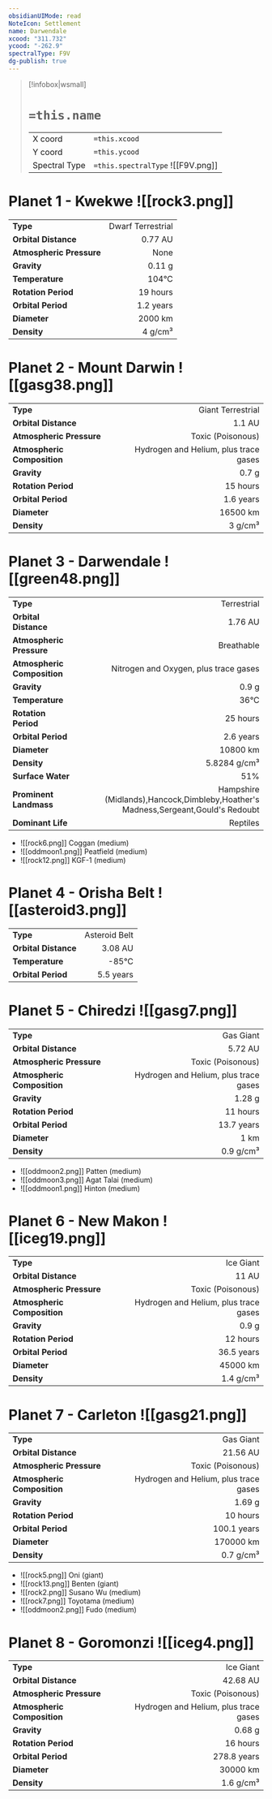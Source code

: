 ```yaml
---
obsidianUIMode: read
NoteIcon: Settlement
name: Darwendale
xcood: "311.732"
ycood: "-262.9"
spectralType: F9V
dg-publish: true
---
```

> [!infobox|wsmall]
> # `=this.name`
> | | |
> | - | - |
> | X coord | `=this.xcood` |
> | Y coord| `=this.ycood` |
> | Spectral Type | `=this.spectralType` ![[F9V.png]] |

# Planet 1 - Kwekwe ![[rock3.png]]
|                             |                           |
| --------------------------- | -------------------------:|
| **Type**                    |             Dwarf Terrestrial |
| **Orbital Distance**        |   0.77 AU |
| **Atmospheric Pressure**    |       None |
| **Gravity**                 |        0.11 g |
| **Temperature**             |    104°C |
| **Rotation Period**         |  19 hours |
| **Orbital Period** | 1.2 years |
| **Diameter**                |      2000 km | 
| **Density**                 |    4 g/cm³ |





# Planet 2 - Mount Darwin ![[gasg38.png]]
|                             |                           |
| --------------------------- | -------------------------:|
| **Type**                    |             Giant Terrestrial |
| **Orbital Distance**        |   1.1 AU |
| **Atmospheric Pressure**    |       Toxic (Poisonous) |
| **Atmospheric Composition** |      Hydrogen and Helium, plus trace gases |
| **Gravity**                 |        0.7 g |
| **Rotation Period**         |  15 hours |
| **Orbital Period** | 1.6 years |
| **Diameter**                |      16500 km | 
| **Density**                 |    3 g/cm³ |





# Planet 3 - Darwendale ![[green48.png]]
|                             |                           |
| --------------------------- | -------------------------:|
| **Type**                    |             Terrestrial |
| **Orbital Distance**        |   1.76 AU |
| **Atmospheric Pressure**    |       Breathable |
| **Atmospheric Composition** |      Nitrogen and Oxygen, plus trace gases |
| **Gravity**                 |        0.9 g |
| **Temperature**             |    36°C |
| **Rotation Period**         |  25 hours |
| **Orbital Period** | 2.6 years |
| **Diameter**                |      10800 km | 
| **Density**                 |    5.8284 g/cm³ |
| **Surface Water**           |           51% | 
| **Prominent Landmass**      |         Hampshire (Midlands),Hancock,Dimbleby,Hoather's Madness,Sergeant,Gould's Redoubt | 
| **Dominant Life**           |         Reptiles |



- ![[rock6.png]] Coggan (medium)
- ![[oddmoon1.png]] Peatfield (medium)
- ![[rock12.png]] KGF-1 (medium)


# Planet 4 - Orisha Belt ![[asteroid3.png]]
|                             |                           |
| --------------------------- | -------------------------:|
| **Type**                    |             Asteroid Belt |
| **Orbital Distance**        |   3.08 AU |
| **Temperature**             |    -85°C |
| **Orbital Period** | 5.5 years |





# Planet 5 - Chiredzi ![[gasg7.png]]
|                             |                           |
| --------------------------- | -------------------------:|
| **Type**                    |             Gas Giant |
| **Orbital Distance**        |   5.72 AU |
| **Atmospheric Pressure**    |       Toxic (Poisonous) |
| **Atmospheric Composition** |      Hydrogen and Helium, plus trace gases |
| **Gravity**                 |        1.28 g |
| **Rotation Period**         |  11 hours |
| **Orbital Period** | 13.7 years |
| **Diameter**                |      1 km | 
| **Density**                 |    0.9 g/cm³ |



- ![[oddmoon2.png]] Patten (medium)
- ![[oddmoon3.png]] Agat Talai (medium)
- ![[oddmoon1.png]] Hinton (medium)


# Planet 6 - New Makon ![[iceg19.png]]
|                             |                           |
| --------------------------- | -------------------------:|
| **Type**                    |             Ice Giant |
| **Orbital Distance**        |   11 AU |
| **Atmospheric Pressure**    |       Toxic (Poisonous) |
| **Atmospheric Composition** |      Hydrogen and Helium, plus trace gases |
| **Gravity**                 |        0.9 g |
| **Rotation Period**         |  12 hours |
| **Orbital Period** | 36.5 years |
| **Diameter**                |      45000 km | 
| **Density**                 |    1.4 g/cm³ |





# Planet 7 - Carleton ![[gasg21.png]]
|                             |                           |
| --------------------------- | -------------------------:|
| **Type**                    |             Gas Giant |
| **Orbital Distance**        |   21.56 AU |
| **Atmospheric Pressure**    |       Toxic (Poisonous) |
| **Atmospheric Composition** |      Hydrogen and Helium, plus trace gases |
| **Gravity**                 |        1.69 g |
| **Rotation Period**         |  10 hours |
| **Orbital Period** | 100.1 years |
| **Diameter**                |      170000 km | 
| **Density**                 |    0.7 g/cm³ |



- ![[rock5.png]] Oni (giant)
- ![[rock13.png]] Benten (giant)
- ![[rock2.png]] Susano Wu (medium)
- ![[rock7.png]] Toyotama (medium)
- ![[oddmoon2.png]] Fudo (medium)


# Planet 8 - Goromonzi ![[iceg4.png]]
|                             |                           |
| --------------------------- | -------------------------:|
| **Type**                    |             Ice Giant |
| **Orbital Distance**        |   42.68 AU |
| **Atmospheric Pressure**    |       Toxic (Poisonous) |
| **Atmospheric Composition** |      Hydrogen and Helium, plus trace gases |
| **Gravity**                 |        0.68 g |
| **Rotation Period**         |  16 hours |
| **Orbital Period** | 278.8 years |
| **Diameter**                |      30000 km | 
| **Density**                 |    1.6 g/cm³ |






